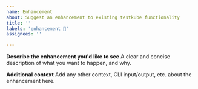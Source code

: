 ```yaml
---
name: Enhancement
about: Suggest an enhancement to existing testkube functionality
title: ''
labels: 'enhancement 🚀'
assignees: ''

---
```


**Describe the enhancement you'd like to see**
A clear and concise description of what you want to happen, and why.

**Additional context**
Add any other context, CLI input/output, etc. about the enhancement here.
